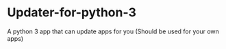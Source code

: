 # Updater-for-python-3
A python 3 app that can update apps for you (Should be used for your own apps)
